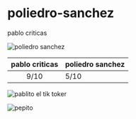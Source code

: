 # poliedro-sanchez
pablo criticas

![poliedro sanchez](https://github.com/user-attachments/assets/4b0fa7d3-a6c6-4027-9b3f-d425e53e04c5)

|pablo criticas|poliedro sanchez|
|:-:|:-|
|9/10|5/10|

![pablito el tik toker](https://github.com/user-attachments/assets/a757f6da-b37e-48e9-af67-769e3f3d4722)

![pepito](https://github.com/user-attachments/assets/93a4ae40-cab9-440b-8741-c12f459cc5d2)
